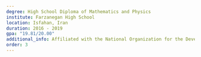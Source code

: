 ```yaml
---
degree: High School Diploma of Mathematics and Physics
institute: Farzanegan High School
location: Isfahan, Iran
duration: 2016 - 2019
gpa: "19.81/20.00"
additional_info: Affiliated with the National Organization for the Development of Exceptional Talents (NODET)
order: 3
---
```

